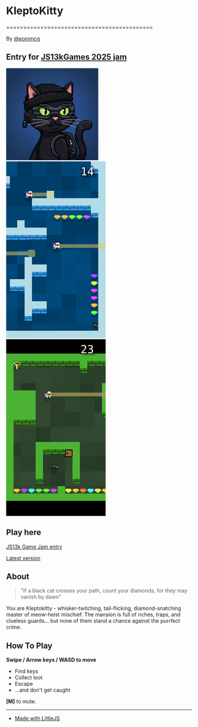 # KleptoKitty

===========================================

By [@eoinmcg](https://twitter.com/eoinmcg)
  
Entry for [JS13kGames 2025 jam](https://js13kgames.com/2025/games/kleptokitty)
--
 ![Banner](https://raw.githubusercontent.com/eoinmcg/kleptokitty/main/promo/cover250x250.png "Banner")
 ![screenshot](https://raw.githubusercontent.com/eoinmcg/kleptokitty/main/promo/screenshot1.png "screenshot")
 ![gamplay](https://raw.githubusercontent.com/eoinmcg/kleptokitty/main/promo/gameplay1.gif "gamplay")

## Play here

[JS13k Game Jam entry](https://js13kgames.com/2025/games/kleptokitty)
  
[Latest version](https://eoinmcgrath.com/kleptokitty)

## About

> "If a black cat crosses your path, count your diamonds,
for they may vanish by dawn"

You are Kleptokitty - whisker-twitching, tail-flicking, diamond-snatching
master of meow-heist mischief. The mansion is full of riches, traps, and
clueless guards... but none of them stand a chance against the purrfect
crime.

## How To Play

__Swipe / Arrow keys / WASD to move__

- Find keys
- Collect loot
- Escape
- ...and don't get caught
  
__[M]__ to mute.

-----

- [Made with LittleJS](https://github.com/KilledByAPixel/LittleJS)
